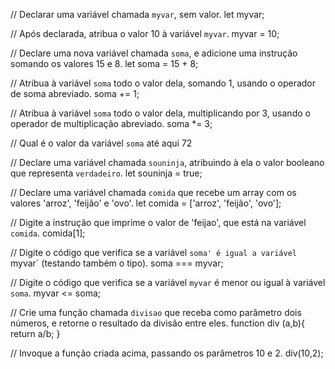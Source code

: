 // Declarar uma variável chamada `myvar`, sem valor.
let myvar;

// Após declarada, atribua o valor 10 à variável `myvar`.
myvar = 10;

// Declare uma nova variável chamada `soma`, e adicione uma instrução somando os valores 15 e 8.
let soma = 15 + 8;

// Atribua à variável `soma` todo o valor dela, somando 1, usando o operador de soma abreviado.
soma += 1;

// Atribua à variável `soma` todo o valor dela, multiplicando por 3, usando o operador de multiplicação abreviado.
soma *= 3;

// Qual é o valor da variável `soma` até aqui
72

// Declare uma variável chamada `souninja`, atribuindo à ela o valor booleano que representa `verdadeiro`.
let souninja = true;

// Declare uma variável chamada `comida` que recebe um array com os valores 'arroz', 'feijão' e 'ovo'.
let comida = ['arroz', 'feijão', 'ovo'];

// Digite a instrução que imprime o valor de 'feijao', que está na variável `comida`.
comida[1];

// Digite o código que verifica se a variável `soma' é igual a variável `myvar` (testando também o tipo).
soma === myvar;

// Digite o código que verifica se a variável `myvar` é menor ou igual à variável `soma`.
myvar <= soma;

// Crie uma função chamada `divisao` que receba como parâmetro dois números, e retorne o resultado da divisão entre eles.
function div (a,b){
    return a/b;
}

// Invoque a função criada acima, passando os parâmetros 10 e 2.
div(10,2);
